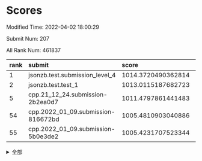 # Scores

Modified Time: 2022-04-02 18:00:29

Submit Num: 207

All Rank Num: 461837

| rank |               submit               |       score        |       sigma        | pk_num |
| :--- | :--------------------------------- | :----------------- | :----------------- | :----- |
| 1    | jsonzb.test.submission_level_4     | 1014.3720490362814 | 0.8147067674935043 | 8923   |
| 2    | jsonzb.test.test_1                 | 1013.0115187682723 | 0.8012991683754755 | 8926   |
| 5    | cpp.21_12_24.submission-2b2ea0d7   | 1011.4797861441483 | 0.756310790327047  | 8921   |
| 54   | cpp.2022_01_09.submission-816672bd | 1005.4810903040886 | 0.7155246062839897 | 8925   |
| 55   | cpp.2022_01_09.submission-5b0e3de2 | 1005.4231707523344 | 0.7244077808813771 | 8925   |


<details>
<summary>全部</summary>

| rank |                 submit                 |       score        |       sigma        | pk_num |
| :--- | :------------------------------------- | :----------------- | :----------------- | :----- |
| 1    | jsonzb.test.submission_level_4         | 1014.3720490362814 | 0.8147067674935043 | 8923   |
| 2    | jsonzb.test.test_1                     | 1013.0115187682723 | 0.8012991683754755 | 8926   |
| 3    | gobigger.level_3.submission_level_3_37 | 1011.9547393672415 | 0.7762651915317306 | 8918   |
| 4    | gobigger.level_3.submission_level_3_12 | 1011.7817371605133 | 0.7992612315600104 | 8925   |
| 5    | cpp.21_12_24.submission-2b2ea0d7       | 1011.4797861441483 | 0.756310790327047  | 8921   |
| 6    | gobigger.level_3.submission_level_3_48 | 1011.356833676507  | 0.7604360655055342 | 8926   |
| 7    | gobigger.level_3.submission_level_3_34 | 1011.1806516397244 | 0.7488877074580875 | 8924   |
| 8    | gobigger.level_3.submission_level_3_25 | 1011.0023548458357 | 0.7752613567892831 | 8921   |
| 9    | gobigger.level_3.submission_level_3_47 | 1010.9886791532082 | 0.7689722573219051 | 8926   |
| 10   | gobigger.level_3.submission_level_3_22 | 1010.9815330202151 | 0.7797416555016904 | 8931   |
| 11   | gobigger.level_3.submission_level_3_7  | 1010.9745541667583 | 0.7590003378072536 | 8925   |
| 12   | gobigger.level_3.submission_level_3_1  | 1010.8000155787778 | 0.7792280607012694 | 8925   |
| 13   | gobigger.level_3.submission_level_3_15 | 1010.7162011563477 | 0.7845059675277595 | 8918   |
| 14   | gobigger.level_3.submission_level_3_20 | 1010.6930183843441 | 0.765882682788449  | 8924   |
| 15   | gobigger.level_3.submission_level_3_42 | 1010.5970666367165 | 0.7715443390977108 | 8924   |
| 16   | gobigger.level_3.submission_level_3_16 | 1010.5431690145189 | 0.7534653703068862 | 8928   |
| 17   | gobigger.level_3.submission_level_3_8  | 1010.4927542441709 | 0.7660008754407762 | 8923   |
| 18   | gobigger.level_3.submission_level_3_31 | 1010.4708494931614 | 0.7583439226084412 | 8916   |
| 19   | gobigger.level_3.submission_level_3_35 | 1010.4173241462257 | 0.7825012273203024 | 8924   |
| 20   | gobigger.level_3.submission_level_3_19 | 1010.3326682513134 | 0.7806098222613944 | 8926   |
| 21   | gobigger.level_3.submission_level_3_39 | 1010.2776678283101 | 0.7638602409123539 | 8920   |
| 22   | gobigger.level_3.submission_level_3_29 | 1010.271973251271  | 0.7506576842041842 | 8927   |
| 23   | gobigger.level_3.submission_level_3_9  | 1010.2543817224558 | 0.7683252001902072 | 8926   |
| 24   | gobigger.level_3.submission_level_3_4  | 1010.2403399906633 | 0.7386605503989322 | 8925   |
| 25   | gobigger.level_3.submission_level_3_33 | 1010.2164874089497 | 0.7795054975474777 | 8921   |
| 26   | gobigger.level_3.submission_level_3_26 | 1010.1204387569462 | 0.7502139930444744 | 8927   |
| 27   | gobigger.level_3.submission_level_3_43 | 1009.8360888141906 | 0.7633146468615108 | 8924   |
| 28   | gobigger.level_3.submission_level_3_32 | 1009.7862301984472 | 0.7616514124191053 | 8927   |
| 29   | gobigger.level_3.submission_level_3_0  | 1009.7351622357837 | 0.7812971812705167 | 8927   |
| 30   | gobigger.level_3.submission_level_3_24 | 1009.7127980685832 | 0.7600469885431032 | 8927   |
| 31   | gobigger.level_3.submission_level_3_38 | 1009.7109247515496 | 0.7407081136230136 | 8924   |
| 32   | gobigger.level_3.submission_level_3_23 | 1009.6962708682015 | 0.7595326762547789 | 8919   |
| 33   | gobigger.level_3.submission_level_3_2  | 1009.6530556143783 | 0.7524359632605279 | 8924   |
| 34   | gobigger.level_3.submission_level_3_40 | 1009.6016928127762 | 0.736860529546828  | 8927   |
| 35   | gobigger.level_3.submission_level_3_21 | 1009.5966726301632 | 0.7520094734998276 | 8924   |
| 36   | gobigger.level_3.submission_level_3_28 | 1009.5584781221679 | 0.7495840909520363 | 8926   |
| 37   | gobigger.level_3.submission_level_3_13 | 1009.5565194023277 | 0.7709550388217116 | 8931   |
| 38   | gobigger.level_3.submission_level_3_5  | 1009.5140613011002 | 0.7680209617295903 | 8928   |
| 39   | gobigger.level_3.submission_level_3_10 | 1009.4982304679825 | 0.7666749275851469 | 8926   |
| 40   | gobigger.level_3.submission_level_3_44 | 1009.4419444650271 | 0.7320212865367083 | 8928   |
| 41   | gobigger.level_3.submission_level_3_41 | 1009.4360155113164 | 0.7451264510355927 | 8920   |
| 42   | gobigger.level_3.submission_level_3_30 | 1009.358454682176  | 0.7503097204798674 | 8924   |
| 43   | gobigger.level_3.submission_level_3_14 | 1009.3080624301539 | 0.7429669704572247 | 8927   |
| 44   | gobigger.level_3.submission_level_3_11 | 1009.2854903831909 | 0.7597436993052942 | 8925   |
| 45   | gobigger.level_3.submission_level_3_27 | 1009.2695810848571 | 0.7403318428637946 | 8925   |
| 46   | gobigger.level_3.submission_level_3_49 | 1009.1935967414639 | 0.7659718150554276 | 8926   |
| 47   | gobigger.level_3.submission_level_3_17 | 1009.1019900315076 | 0.7406643551260587 | 8926   |
| 48   | gobigger.level_3.submission_level_3_46 | 1009.0156630663784 | 0.7378227886507147 | 8922   |
| 49   | gobigger.level_3.submission_level_3_3  | 1008.9615533253848 | 0.7444706065340896 | 8923   |
| 50   | gobigger.level_3.submission_level_3_45 | 1008.7902298495324 | 0.7165859569056093 | 8927   |
| 51   | gobigger.level_3.submission_level_3_6  | 1008.6700895656114 | 0.7302315270989355 | 8928   |
| 52   | gobigger.level_3.submission_level_3_18 | 1008.5251142538314 | 0.7622483294876364 | 8929   |
| 53   | gobigger.level_3.submission_level_3_36 | 1007.465593546687  | 0.7442495470942889 | 8923   |
| 54   | cpp.2022_01_09.submission-816672bd     | 1005.4810903040886 | 0.7155246062839897 | 8925   |
| 55   | cpp.2022_01_09.submission-5b0e3de2     | 1005.4231707523344 | 0.7244077808813771 | 8925   |
| 56   | gobigger.level_1.submission_level_1_41 | 1004.9524759127858 | 0.7299439740327428 | 8923   |
| 57   | gobigger.level_1.submission_level_1_49 | 1004.9493478673222 | 0.7090703407513435 | 8925   |
| 58   | gobigger.level_1.submission_level_1_0  | 1004.760282170468  | 0.7287347475885367 | 8926   |
| 59   | gobigger.level_1.submission_level_1_1  | 1004.7362558145464 | 0.7183108031728838 | 8925   |
| 60   | gobigger.level_1.submission_level_1_7  | 1004.6814626273822 | 0.7139378658433085 | 8921   |
| 61   | gobigger.level_1.submission_level_1_11 | 1004.6726587499015 | 0.7265259823066408 | 8926   |
| 62   | gobigger.level_1.submission_level_1_3  | 1004.3841869501086 | 0.7067806118659997 | 8920   |
| 63   | gobigger.level_1.submission_level_1_27 | 1004.3077577076142 | 0.7295501744100311 | 8930   |
| 64   | gobigger.level_1.submission_level_1_9  | 1004.2771680754834 | 0.7453737253986982 | 8922   |
| 65   | gobigger.level_1.submission_level_1_18 | 1004.2673922019034 | 0.7265077777378773 | 8927   |
| 66   | gobigger.level_1.submission_level_1_22 | 1004.1882971293991 | 0.7139215691222415 | 8924   |
| 67   | gobigger.level_1.submission_level_1_45 | 1004.0692888708205 | 0.7200185736093132 | 8924   |
| 68   | gobigger.level_1.submission_level_1_46 | 1003.9769441710315 | 0.7094268518021252 | 8926   |
| 69   | gobigger.level_1.submission_level_1_14 | 1003.9554393321199 | 0.7118467453215616 | 8924   |
| 70   | gobigger.level_1.submission_level_1_26 | 1003.9095750507289 | 0.7183112831079672 | 8928   |
| 71   | gobigger.level_1.submission_level_1_35 | 1003.863883130746  | 0.7313939883971534 | 8929   |
| 72   | gobigger.level_1.submission_level_1_38 | 1003.8309356373315 | 0.7152781832403584 | 8917   |
| 73   | gobigger.level_1.submission_level_1_31 | 1003.786274428053  | 0.7169800639418787 | 8919   |
| 74   | gobigger.level_1.submission_level_1_44 | 1003.7644402660726 | 0.7231184953721719 | 8922   |
| 75   | gobigger.level_1.submission_level_1_47 | 1003.660573867442  | 0.7218809295269897 | 8920   |
| 76   | gobigger.level_1.submission_level_1_36 | 1003.6572782449833 | 0.7243251910581059 | 8923   |
| 77   | gobigger.level_1.submission_level_1_20 | 1003.6372766923686 | 0.7217739831388685 | 8924   |
| 78   | gobigger.level_1.submission_level_1_17 | 1003.5873290367554 | 0.7188895444100117 | 8922   |
| 79   | gobigger.level_1.submission_level_1_37 | 1003.579083091318  | 0.7183624775676518 | 8927   |
| 80   | gobigger.level_1.submission_level_1_28 | 1003.443579386518  | 0.7033694747782961 | 8928   |
| 81   | gobigger.level_1.submission_level_1_33 | 1003.384577338601  | 0.7286232238330658 | 8929   |
| 82   | gobigger.level_1.submission_level_1_48 | 1003.3593355252866 | 0.7240480718428633 | 8917   |
| 83   | gobigger.level_1.submission_level_1_4  | 1003.3023104972663 | 0.7114479553239571 | 8931   |
| 84   | gobigger.level_1.submission_level_1_12 | 1003.2829889002822 | 0.7119732410706282 | 8926   |
| 85   | gobigger.level_1.submission_level_1_30 | 1003.2146823092735 | 0.7200690356984556 | 8925   |
| 86   | gobigger.level_1.submission_level_1_32 | 1003.1806890723539 | 0.712640869897858  | 8928   |
| 87   | gobigger.level_1.submission_level_1_43 | 1003.1628249281978 | 0.7149076841357596 | 8925   |
| 88   | gobigger.level_1.submission_level_1_34 | 1003.1388446462898 | 0.6980049445866636 | 8929   |
| 89   | gobigger.level_1.submission_level_1_29 | 1003.0813834815867 | 0.7153703580927167 | 8920   |
| 90   | gobigger.level_1.submission_level_1_2  | 1003.0157355721125 | 0.7192855026768653 | 8926   |
| 91   | gobigger.level_1.submission_level_1_19 | 1003.0047238683707 | 0.7110617606100591 | 8924   |
| 92   | gobigger.level_1.submission_level_1_13 | 1002.8493609352217 | 0.7168555922716606 | 8926   |
| 93   | gobigger.level_1.submission_level_1_10 | 1002.8293727223145 | 0.7068261111479479 | 8924   |
| 94   | gobigger.level_1.submission_level_1_23 | 1002.8099765438541 | 0.7021693632650173 | 8924   |
| 95   | gobigger.level_1.submission_level_1_8  | 1002.7226958250819 | 0.7116970451500133 | 8926   |
| 96   | gobigger.level_1.submission_level_1_21 | 1002.6238489905658 | 0.7103844737658815 | 8920   |
| 97   | gobigger.level_1.submission_level_1_15 | 1002.5753982077737 | 0.7137986796473811 | 8925   |
| 98   | gobigger.level_1.submission_level_1_5  | 1002.288804251982  | 0.724915956118081  | 8921   |
| 99   | gobigger.level_1.submission_level_1_6  | 1002.2821595091053 | 0.7110516303171696 | 8925   |
| 100  | gobigger.level_1.submission_level_1_25 | 1002.196760748358  | 0.715273997371107  | 8926   |
| 101  | gobigger.level_1.submission_level_1_40 | 1001.8702224133741 | 0.7144721879030284 | 8922   |
| 102  | gobigger.level_1.submission_level_1_39 | 1001.7940982849244 | 0.7196852328927759 | 8923   |
| 103  | gobigger.level_1.submission_level_1_16 | 1001.6525521443899 | 0.7087495758987539 | 8929   |
| 104  | gobigger.level_1.submission_level_1_42 | 1001.4050573930784 | 0.7092779859792628 | 8926   |
| 105  | gobigger.level_1.submission_level_1_24 | 1001.3113902361887 | 0.7108604267429979 | 8926   |
| 106  | gobigger.random.submission_random_29   | 997.5851138069042  | 0.7031811617458951 | 8928   |
| 107  | gobigger.random.submission_random_19   | 997.3546496981265  | 0.7124785300780067 | 8925   |
| 108  | gobigger.random.submission_random_12   | 997.2639034993014  | 0.6940381679915489 | 8922   |
| 109  | gobigger.random.submission_random_31   | 997.1585494188105  | 0.7079236517897678 | 8926   |
| 110  | gobigger.random.submission_random_42   | 997.0999598440247  | 0.7183885925460646 | 8925   |
| 111  | gobigger.random.submission_random_26   | 996.9280053662652  | 0.7122927364471785 | 8919   |
| 112  | gobigger.random.submission_random_5    | 996.8168809315683  | 0.714779331962784  | 8923   |
| 113  | gobigger.random.submission_random_4    | 996.776616738109   | 0.7127586501799968 | 8931   |
| 114  | gobigger.random.submission_random_11   | 996.7277173588694  | 0.7035364597983875 | 8925   |
| 115  | gobigger.random.submission_random_49   | 996.6875881610107  | 0.6927406143544032 | 8926   |
| 116  | gobigger.random.submission_random_43   | 996.4978714380336  | 0.7152724388009658 | 8925   |
| 117  | gobigger.random.submission_random_48   | 996.4891200320832  | 0.7231930899131856 | 8926   |
| 118  | gobigger.random.submission_random_6    | 996.4570743495897  | 0.7083627823073281 | 8928   |
| 119  | gobigger.random.submission_random_10   | 996.3932591977889  | 0.7076824327998822 | 8923   |
| 120  | gobigger.random.submission_random_3    | 996.3922097313741  | 0.7108597983849186 | 8927   |
| 121  | gobigger.random.submission_random_22   | 996.3249953779155  | 0.7245583163983234 | 8926   |
| 122  | gobigger.random.submission_random_23   | 996.3175507284736  | 0.7060395762911796 | 8927   |
| 123  | gobigger.random.submission_random_14   | 996.2789391529565  | 0.699166632644525  | 8926   |
| 124  | gobigger.random.submission_random_45   | 996.2663672088836  | 0.7214628234248425 | 8921   |
| 125  | gobigger.random.submission_random_1    | 996.2423647635828  | 0.7187691902620448 | 8921   |
| 126  | gobigger.random.submission_random_21   | 996.2071893300455  | 0.721911755174829  | 8926   |
| 127  | gobigger.random.submission_random_30   | 996.1888092574195  | 0.7123472024375982 | 8927   |
| 128  | gobigger.random.submission_random_16   | 996.1333909159094  | 0.7074264359059834 | 8922   |
| 129  | gobigger.random.submission_random_17   | 996.1114135955916  | 0.7031896213802404 | 8930   |
| 130  | gobigger.random.submission_random_24   | 996.0666331997334  | 0.7180516288384973 | 8925   |
| 131  | gobigger.random.submission_random_36   | 996.0663036527696  | 0.7082226537905415 | 8927   |
| 132  | gobigger.random.submission_random_7    | 996.0614542615233  | 0.7002261906713323 | 8924   |
| 133  | gobigger.random.submission_random_44   | 996.030086418547   | 0.6934613630012797 | 8929   |
| 134  | gobigger.random.submission_random_40   | 996.002981672781   | 0.7018126414416987 | 8921   |
| 135  | gobigger.random.submission_random_34   | 995.8099062849975  | 0.7071308223195999 | 8927   |
| 136  | gobigger.random.submission_random_46   | 995.7976694751935  | 0.7193900909929404 | 8925   |
| 137  | gobigger.random.submission_random_18   | 995.7933616846309  | 0.7261115481686172 | 8923   |
| 138  | gobigger.random.submission_random_33   | 995.7781095731242  | 0.7117992537524525 | 8925   |
| 139  | gobigger.random.submission_random_27   | 995.7172053046286  | 0.7055241235465248 | 8926   |
| 140  | gobigger.random.submission_random_20   | 995.7143290340232  | 0.72348186042146   | 8927   |
| 141  | gobigger.random.submission_random_37   | 995.6630974380242  | 0.710722982897701  | 8923   |
| 142  | gobigger.random.submission_random_2    | 995.6137446637432  | 0.7032885360529152 | 8924   |
| 143  | gobigger.random.submission_random_8    | 995.548945906201   | 0.7099557584801364 | 8923   |
| 144  | gobigger.random.submission_random_9    | 995.5400992654655  | 0.7194804468406946 | 8924   |
| 145  | gobigger.random.submission_random_0    | 995.4750544965716  | 0.7213964055395233 | 8931   |
| 146  | gobigger.random.submission_random_35   | 995.464263229609   | 0.7094264352499906 | 8923   |
| 147  | gobigger.random.submission_random_25   | 995.4504066357017  | 0.7145091039210639 | 8923   |
| 148  | gobigger.random.submission_random_15   | 995.3973956683764  | 0.7282344268950426 | 8922   |
| 149  | gobigger.random.submission_random_32   | 995.3085423241752  | 0.7257262880587271 | 8919   |
| 150  | gobigger.random.submission_random_13   | 995.1951275461554  | 0.7105799570954136 | 8925   |
| 151  | gobigger.random.submission_random_38   | 995.1059802610528  | 0.7153068921227275 | 8921   |
| 152  | gobigger.random.submission_random_39   | 995.0720774278224  | 0.7139510912171624 | 8919   |
| 153  | gobigger.random.submission_random_28   | 994.9269485641769  | 0.7194724482454042 | 8928   |
| 154  | gobigger.random.submission_random_47   | 994.8609570939957  | 0.7079117432813793 | 8925   |
| 155  | gobigger.level_2.submission_level_2_35 | 994.7985151464411  | 0.7389369990264775 | 8925   |
| 156  | gobigger.random.submission_random_41   | 994.7657108958109  | 0.721532006904255  | 8926   |
| 157  | gobigger.level_2.submission_level_2_5  | 993.6139813638949  | 0.7343137082639638 | 8922   |
| 158  | gobigger.level_2.submission_level_2_39 | 993.5599236042618  | 0.7270018688129082 | 8924   |
| 159  | gobigger.level_2.submission_level_2_28 | 993.5400087816536  | 0.7342636563909947 | 8927   |
| 160  | gobigger.level_2.submission_level_2_34 | 993.5080568091082  | 0.7376379250970843 | 8921   |
| 161  | gobigger.level_2.submission_level_2_37 | 993.296472616818   | 0.7344065683694364 | 8925   |
| 162  | gobigger.level_2.submission_level_2_3  | 993.2641031145426  | 0.7321335718023113 | 8926   |
| 163  | gobigger.level_2.submission_level_2_12 | 993.2382922542644  | 0.7521184411917152 | 8925   |
| 164  | gobigger.level_2.submission_level_2_8  | 993.2086478602162  | 0.7268446063235598 | 8918   |
| 165  | gobigger.level_2.submission_level_2_40 | 993.188208637299   | 0.7313424004815833 | 8922   |
| 166  | gobigger.level_2.submission_level_2_43 | 993.1875829482651  | 0.7315580796237824 | 8923   |
| 167  | gobigger.level_2.submission_level_2_19 | 992.8889486096353  | 0.731071125844424  | 8926   |
| 168  | gobigger.level_2.submission_level_2_47 | 992.7444636303122  | 0.7359729055903238 | 8925   |
| 169  | gobigger.level_2.submission_level_2_16 | 992.6748449198371  | 0.7393314456544468 | 8920   |
| 170  | gobigger.level_2.submission_level_2_7  | 992.511826724647   | 0.725246169253217  | 8924   |
| 171  | gobigger.level_2.submission_level_2_41 | 992.4951028231902  | 0.7375831366146604 | 8921   |
| 172  | gobigger.level_2.submission_level_2_36 | 992.4625363004814  | 0.7569338051307154 | 8924   |
| 173  | gobigger.level_2.submission_level_2_49 | 992.4480205271465  | 0.7411147382454186 | 8922   |
| 174  | gobigger.level_2.submission_level_2_38 | 992.1753837835801  | 0.7538574455534912 | 8924   |
| 175  | gobigger.level_2.submission_level_2_32 | 992.0382666778629  | 0.7603909160920056 | 8924   |
| 176  | gobigger.level_2.submission_level_2_4  | 991.9666595848671  | 0.7384594546193246 | 8921   |
| 177  | gobigger.level_2.submission_level_2_10 | 991.9299985617822  | 0.747087510827177  | 8920   |
| 178  | gobigger.level_2.submission_level_2_26 | 991.9030413402035  | 0.7482158147709315 | 8925   |
| 179  | gobigger.level_2.submission_level_2_25 | 991.8597812966442  | 0.7385442264438841 | 8921   |
| 180  | gobigger.level_2.submission_level_2_1  | 991.8184348627227  | 0.7472081947831096 | 8921   |
| 181  | gobigger.level_2.submission_level_2_31 | 991.8007223535283  | 0.7635678003636195 | 8922   |
| 182  | gobigger.level_2.submission_level_2_14 | 991.7729179438894  | 0.7452145971673872 | 8922   |
| 183  | gobigger.level_2.submission_level_2_20 | 991.761368233283   | 0.7430950866247839 | 8927   |
| 184  | gobigger.level_2.submission_level_2_21 | 991.7292238399773  | 0.7579302804857152 | 8922   |
| 185  | gobigger.level_2.submission_level_2_18 | 991.6969812317185  | 0.7615459321859881 | 8922   |
| 186  | gobigger.level_2.submission_level_2_24 | 991.6815360977483  | 0.7526807715909184 | 8921   |
| 187  | gobigger.level_2.submission_level_2_27 | 991.6378657645026  | 0.7346498805678285 | 8925   |
| 188  | gobigger.level_2.submission_level_2_44 | 991.6376415571598  | 0.7628494122826903 | 8927   |
| 189  | gobigger.level_2.submission_level_2_30 | 991.5920130357046  | 0.743300871976218  | 8921   |
| 190  | gobigger.level_2.submission_level_2_6  | 991.5666673391571  | 0.7429295352770913 | 8926   |
| 191  | gobigger.level_2.submission_level_2_11 | 991.5588399525324  | 0.7491018306097177 | 8923   |
| 192  | gobigger.level_2.submission_level_2_22 | 991.5274615545845  | 0.7567811163554012 | 8929   |
| 193  | gobigger.level_2.submission_level_2_13 | 991.5167428155389  | 0.7461902583505559 | 8924   |
| 194  | gobigger.level_2.submission_level_2_46 | 991.4702529889843  | 0.7484349191677873 | 8925   |
| 195  | gobigger.level_2.submission_level_2_45 | 991.2134006563174  | 0.7574545964029819 | 8925   |
| 196  | gobigger.level_2.submission_level_2_42 | 991.1642777664139  | 0.7728868732998075 | 8931   |
| 197  | gobigger.level_2.submission_level_2_15 | 991.1133913575698  | 0.7591990368029207 | 8918   |
| 198  | gobigger.level_2.submission_level_2_23 | 990.9809293797543  | 0.767342720328401  | 8927   |
| 199  | gobigger.level_2.submission_level_2_33 | 990.9661571395824  | 0.7493372733146505 | 8921   |
| 200  | gobigger.level_2.submission_level_2_48 | 990.7939297772647  | 0.7805199269729415 | 8923   |
| 201  | gobigger.level_2.submission_level_2_0  | 990.7602096507444  | 0.7583008680154135 | 8927   |
| 202  | gobigger.level_2.submission_level_2_2  | 990.43564275617    | 0.7847163535949535 | 8921   |
| 203  | gobigger.level_2.submission_level_2_29 | 990.3088419591921  | 0.7484252579470912 | 8927   |
| 204  | gobigger.level_2.submission_level_2_9  | 989.7987358102293  | 0.7734071838955887 | 8924   |
| 205  | gobigger.level_2.submission_level_2_17 | 989.2313305070703  | 0.7738661428513797 | 8925   |
| 206  | gobigger.none.submission_none_0        | 978.5544747721071  | 1.3519459931078577 | 8926   |
| 207  | gobigger.none.submission_none_1        | 973.949587930497   | 1.8132517978906493 | 8922   |

</details>